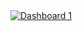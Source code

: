 
<html lang="en">

<body>
    <div class='tableauPlaceholder' id='viz1733390365960' style='position: relative'><noscript><a href='#'><img
                    alt='Dashboard 1 '
                    src='https:&#47;&#47;public.tableau.com&#47;static&#47;images&#47;Fu&#47;FurnitureRetailsDashboard&#47;Dashboard1&#47;1_rss.png'
                    style='border: none' /></a></noscript><object class='tableauViz' style='display:none;'>
            <param name='host_url' value='https%3A%2F%2Fpublic.tableau.com%2F' />
            <param name='embed_code_version' value='3' />
            <param name='site_root' value='' />
            <param name='name' value='FurnitureRetailsDashboard&#47;Dashboard1' />
            <param name='tabs' value='no' />
            <param name='toolbar' value='no' />
            <param name='static_image'
                value='https:&#47;&#47;public.tableau.com&#47;static&#47;images&#47;Fu&#47;FurnitureRetailsDashboard&#47;Dashboard1&#47;1.png' />
            <param name='animate_transition' value='yes' />
            <param name='display_static_image' value='yes' />
            <param name='display_spinner' value='yes' />
            <param name='display_overlay' value='yes' />
            <param name='display_count' value='yes' />
            <param name='language' value='en-US' />
        </object></div>
    <script
        type='text/javascript'>   var divElement = document.getElementById('viz1733390365960'); var vizElement = divElement.getElementsByTagName('object')[0]; if (divElement.offsetWidth > 800) { vizElement.style.width = '100%'; vizElement.style.height = (divElement.offsetWidth * 0.75) + 'px'; } else if (divElement.offsetWidth > 500) { vizElement.style.width = '100%'; vizElement.style.height = (divElement.offsetWidth * 0.75) + 'px'; } else { vizElement.style.width = '100%'; vizElement.style.height = '2127px'; } var scriptElement = document.createElement('script'); scriptElement.src = 'https://public.tableau.com/javascripts/api/viz_v1.js'; vizElement.parentNode.insertBefore(scriptElement, vizElement);                </script>
</body>

</html>
